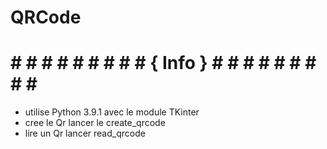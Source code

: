 # QRCode

# # # # # # # # # # { Info } # # # # # # # # # #
- utilise Python 3.9.1 avec le module TKinter
- cree le Qr lancer le create_qrcode
- lire un Qr lancer read_qrcode
